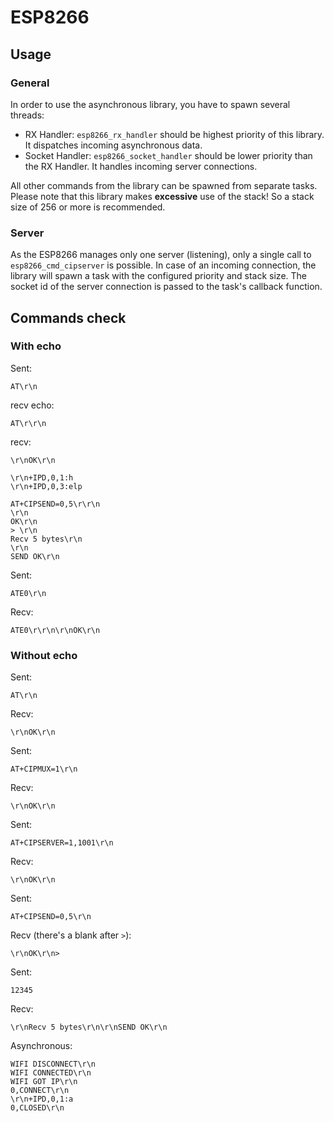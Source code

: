 # ESP8266

## Usage

### General

In order to use the asynchronous library, you have to spawn several threads:

* RX Handler: `esp8266_rx_handler` should be highest priority of this library. It dispatches incoming asynchronous data.
* Socket Handler: `esp8266_socket_handler` should be lower priority than the RX Handler. It handles incoming server connections.

All other commands from the library can be spawned from separate tasks.
Please note that this library makes **excessive** use of the stack! So a stack size of 256 or more is recommended.

### Server

As the ESP8266 manages only one server (listening), only a single call to `esp8266_cmd_cipserver` is possible.
In case of an incoming connection, the library will spawn a task with the configured priority and stack size. The socket id of the
server connection is passed to the task's callback function.

## Commands check

### With echo

Sent:
```
AT\r\n
```

recv echo:
```
AT\r\r\n
```

recv:
```
\r\nOK\r\n
```

```
\r\n+IPD,0,1:h
\r\n+IPD,0,3:elp
```

```
AT+CIPSEND=0,5\r\r\n
\r\n
OK\r\n
> \r\n
Recv 5 bytes\r\n
\r\n
SEND OK\r\n
```

Sent: 
```
ATE0\r\n
```

Recv:
```
ATE0\r\r\n\r\nOK\r\n
```

### Without echo

Sent:
```
AT\r\n
```

Recv:
```
\r\nOK\r\n
```

Sent:
```
AT+CIPMUX=1\r\n
```

Recv:
```
\r\nOK\r\n
```

Sent:
```
AT+CIPSERVER=1,1001\r\n
```

Recv:
```
\r\nOK\r\n
```

Sent:
```
AT+CIPSEND=0,5\r\n
```

Recv (there's a blank after `>`):
```
\r\nOK\r\n> 
```

Sent:
```
12345
```

Recv:
```
\r\nRecv 5 bytes\r\n\r\nSEND OK\r\n
```

Asynchronous:
```
WIFI DISCONNECT\r\n
WIFI CONNECTED\r\n
WIFI GOT IP\r\n
0,CONNECT\r\n
\r\n+IPD,0,1:a
0,CLOSED\r\n
```
